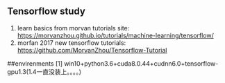 Tensorflow study
----------
1. learn basics from morvan tutorials site: https://morvanzhou.github.io/tutorials/machine-learning/tensorflow/
2. morfan 2017 new tensorflow tutorials: https://github.com/MorvanZhou/Tensorflow-Tutorial

##envirenments
[1] win10+python3.6+cuda8.0.44+cudnn6.0+tensorflow-gpu1.3(1.4一直没装上。。。。)